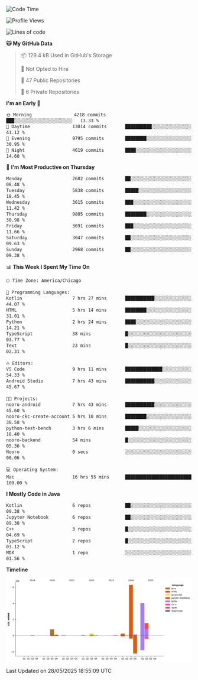 <!--START_SECTION:waka-->
![Code Time](http://img.shields.io/badge/Code%20Time-1%2C283%20hrs%207%20mins-blue)

![Profile Views](http://img.shields.io/badge/Profile%20Views-0-blue)

![Lines of code](https://img.shields.io/badge/From%20Hello%20World%20I%27ve%20Written-13.6%20million%20lines%20of%20code-blue)

**🐱 My GitHub Data** 

> 📦 129.4 kB Used in GitHub's Storage 
 > 
> 🚫 Not Opted to Hire
 > 
> 📜 47 Public Repositories 
 > 
> 🔑 6 Private Repositories 
 > 
**I'm an Early 🐤** 

```text
🌞 Morning                4218 commits        ███░░░░░░░░░░░░░░░░░░░░░░   13.33 % 
🌆 Daytime                13014 commits       ██████████░░░░░░░░░░░░░░░   41.12 % 
🌃 Evening                9795 commits        ████████░░░░░░░░░░░░░░░░░   30.95 % 
🌙 Night                  4619 commits        ████░░░░░░░░░░░░░░░░░░░░░   14.60 % 
```
📅 **I'm Most Productive on Thursday** 

```text
Monday                   2682 commits        ██░░░░░░░░░░░░░░░░░░░░░░░   08.48 % 
Tuesday                  5838 commits        █████░░░░░░░░░░░░░░░░░░░░   18.45 % 
Wednesday                3615 commits        ███░░░░░░░░░░░░░░░░░░░░░░   11.42 % 
Thursday                 9805 commits        ████████░░░░░░░░░░░░░░░░░   30.98 % 
Friday                   3691 commits        ███░░░░░░░░░░░░░░░░░░░░░░   11.66 % 
Saturday                 3047 commits        ██░░░░░░░░░░░░░░░░░░░░░░░   09.63 % 
Sunday                   2968 commits        ██░░░░░░░░░░░░░░░░░░░░░░░   09.38 % 
```


📊 **This Week I Spent My Time On** 

```text
🕑︎ Time Zone: America/Chicago

💬 Programming Languages: 
Kotlin                   7 hrs 27 mins       ███████████░░░░░░░░░░░░░░   44.07 % 
HTML                     5 hrs 14 mins       ████████░░░░░░░░░░░░░░░░░   31.01 % 
Python                   2 hrs 24 mins       ████░░░░░░░░░░░░░░░░░░░░░   14.21 % 
TypeScript               38 mins             █░░░░░░░░░░░░░░░░░░░░░░░░   03.77 % 
Text                     23 mins             █░░░░░░░░░░░░░░░░░░░░░░░░   02.31 % 

🔥 Editors: 
VS Code                  9 hrs 11 mins       ██████████████░░░░░░░░░░░   54.33 % 
Android Studio           7 hrs 43 mins       ███████████░░░░░░░░░░░░░░   45.67 % 

🐱‍💻 Projects: 
nooro-android            7 hrs 43 mins       ███████████░░░░░░░░░░░░░░   45.60 % 
nooro-ckc-create-account 5 hrs 10 mins       ████████░░░░░░░░░░░░░░░░░   30.58 % 
python-test-bench        3 hrs 6 mins        █████░░░░░░░░░░░░░░░░░░░░   18.40 % 
nooro-backend            54 mins             █░░░░░░░░░░░░░░░░░░░░░░░░   05.36 % 
Nooro                    0 secs              ░░░░░░░░░░░░░░░░░░░░░░░░░   00.06 % 

💻 Operating System: 
Mac                      16 hrs 55 mins      █████████████████████████   100.00 % 
```

**I Mostly Code in Java** 

```text
Kotlin                   6 repos             ██░░░░░░░░░░░░░░░░░░░░░░░   09.38 % 
Jupyter Notebook         6 repos             ██░░░░░░░░░░░░░░░░░░░░░░░   09.38 % 
C++                      3 repos             █░░░░░░░░░░░░░░░░░░░░░░░░   04.69 % 
TypeScript               2 repos             █░░░░░░░░░░░░░░░░░░░░░░░░   03.12 % 
MDX                      1 repo              ░░░░░░░░░░░░░░░░░░░░░░░░░   01.56 % 
```



**Timeline**

![Lines of Code chart](https://raw.githubusercontent.com/phanijsp/phanijsp/main/assets/bar_graph.png)


 Last Updated on 28/05/2025 18:55:09 UTC
<!--END_SECTION:waka-->
